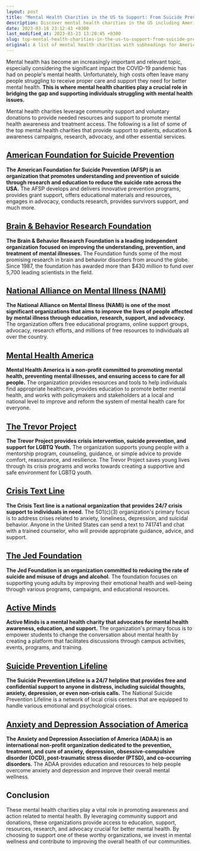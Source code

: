 ```yaml
---
layout: post
title: "Mental Health Charities in the US to Support: From Suicide Prevention to Anxiety and Depression Awareness"
description: Discover mental health charities in the US including American Foundation for Suicide Prevention, NAMI, Mental Health America, and more. Get involved and help make a difference today.
date: 2023-03-18 23:12:43 +0300
last_modified_at: 2023-03-23 13:20:45 +0300
slug: top-mental-health-charities-in-the-us-to-support-from-suicide-prevention-to-anxiety-and-depression-awareness
original: A list of mental health charities with subheadings for American Foundation for Suicide Prevention, Brain & Behavior Research Foundation, National Alliance on Mental Illness (NAMI), Mental Health America, The Trevor Project, Crisis Text Line, The Jed Foundation, Active Minds, Suicide Prevention Lifeline, Anxiety and Depression Association of America
---
```

Mental health has become an increasingly important and relevant topic, especially considering the significant impact the COVID-19 pandemic has had on people's mental health. Unfortunately, high costs often leave many people struggling to receive proper care and support they need for better mental health. **This is where mental health charities play a crucial role in bridging the gap and supporting individuals struggling with mental health issues.**

Mental health charities leverage community support and voluntary donations to provide needed resources and support to promote mental health awareness and treatment access. The following is a list of some of the top mental health charities that provide support to patients, education & awareness campaigns, research, advocacy, and other essential services.

## [American Foundation for Suicide Prevention](/mental-health-charities/donate-to-american-foundation-for-suicide-prevention-to-support-mental-health.html)

**The American Foundation for Suicide Prevention (AFSP) is an organization that promotes understanding and prevention of suicide through research and education to reduce the suicide rate across the USA.** The AFSP develops and delivers innovative prevention programs, provides grant support, offers educational materials and resources, engages in advocacy, conducts research, provides survivors support, and much more.

## [Brain & Behavior Research Foundation](/mental-health-charities/donate-to-the-brain-behavior-research-foundation-to-support-mental-health-research.html)

**The Brain & Behavior Research Foundation is a leading independent organization focused on improving the understanding, prevention, and treatment of mental illnesses.** The Foundation funds some of the most promising research in brain and behavior disorders from around the globe. Since 1987, the foundation has awarded more than $430 million to fund over 5,700 leading scientists in the field.

## [National Alliance on Mental Illness (NAMI)](/mental-health-charities/support-mental-health-donate-to-national-alliance-on-mental-illness-nami.html)

**The National Alliance on Mental Illness (NAMI) is one of the most significant organizations that aims to improve the lives of people affected by mental illness through education, research, support, and advocacy.** The organization offers free educational programs, online support groups, advocacy, research efforts, and millions of free resources to individuals all over the country.

## [Mental Health America](/mental-health-charities/guide-to-mental-health-america-s-efforts-and-donation-options.html)

**Mental Health America is a non-profit committed to promoting mental health, preventing mental illnesses, and ensuring access to care for all people.** The organization provides resources and tools to help individuals find appropriate healthcare, provides education to promote better mental health, and works with policymakers and stakeholders at a local and national level to improve and reform the system of mental health care for everyone.

## [The Trevor Project](/mental-health-charities/the-trevor-project-supporting-mental-health-through-donations.html)

**The Trevor Project provides crisis intervention, suicide prevention, and support for LGBTQ Youth.** The organization supports young people with a mentorship program, counseling, guidance, or simple advice to provide comfort, reassurance, and resilience. The Trevor Project saves young lives through its crisis programs and works towards creating a supportive and safe environment for LGBTQ youth.

## [Crisis Text Line](/mental-health-charities/crisis-text-line-improving-mental-health-through-donations-and-support.html)

**The Crisis Text line is a national organization that provides 24/7 crisis support to individuals in need.** The 501(c)(3) organization's primary focus is to address crises related to anxiety, loneliness, depression, and suicidal behavior. Anyone in the United States can send a text to 741741 and chat with a trained counselor, who will provide appropriate guidance, advice, and support.

## [The Jed Foundation](/mental-health-charities/the-jed-foundation-supporting-mental-health-through-donations-and-programs.html)

**The Jed Foundation is an organization committed to reducing the rate of suicide and misuse of drugs and alcohol.** The foundation focuses on supporting young adults by improving their emotional health and well-being through various programs, campaigns, and educational resources.

## [Active Minds](/mental-health-charities/support-mental-health-awareness-through-active-minds-donate-now.html)

**Active Minds is a mental health charity that advocates for mental health awareness, education, and support.** The organization's primary focus is to empower students to change the conversation about mental health by creating a platform that facilitates discussions through campus activities, events, programs, and training.

## [Suicide Prevention Lifeline](/mental-health-charities/donate-to-suicide-prevention-lifeline-to-help-promote-mental-health-awareness-and-support.html)

**The Suicide Prevention Lifeline is a 24/7 helpline that provides free and confidential support to anyone in distress, including suicidal thoughts, anxiety, depression, or even non-crisis calls.** The National Suicide Prevention Lifeline is a network of local crisis centers that are equipped to handle various emotional and psychological crises.

## [Anxiety and Depression Association of America](/mental-health-charities/support-mental-health-donate-to-the-anxiety-and-depression-association-of-america.html)

**The Anxiety and Depression Association of America (ADAA) is an international non-profit organization dedicated to the prevention, treatment, and cure of anxiety, depression, obsessive-compulsive disorder (OCD), post-traumatic stress disorder (PTSD), and co-occurring disorders.** The ADAA provides education and resources to help people overcome anxiety and depression and improve their overall mental wellness.

## Conclusion

These mental health charities play a vital role in promoting awareness and action related to mental health. By leveraging community support and donations, these organizations provide access to education, support, resources, research, and advocacy crucial for better mental health. By choosing to support one of these worthy organizations, we invest in mental wellness and contribute to improving the overall health of our communities.